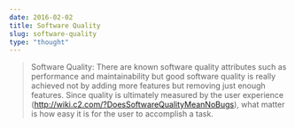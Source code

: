 ```yaml
---
date: 2016-02-02
title: Software Quality
slug: software-quality
type: "thought"
---
```


> Software Quality: There are known software quality attributes such as performance and maintainability but good software quality is really achieved not by adding more features but removing just enough features. Since quality is ultimately measured by the user experience (http://wiki.c2.com/?DoesSoftwareQualityMeanNoBugs), what matter is how easy it is for the user to accomplish a task.